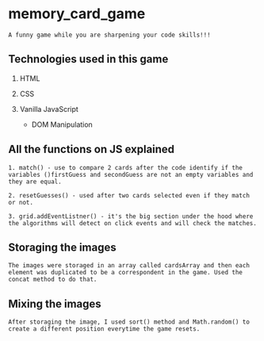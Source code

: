 # memory_card_game

    A funny game while you are sharpening your code skills!!!

## Technologies used in this game

1. HTML

2. CSS

3. Vanilla JavaScript

   - DOM Manipulation

## All the functions on JS explained

    1. match() - use to compare 2 cards after the code identify if the variables ()firstGuess and secondGuess are not an empty variables and they are equal.

    2. resetGuesses() - used after two cards selected even if they match or not.

    3. grid.addEventListner() - it's the big section under the hood where the algorithms will detect on click events and will check the matches.

## Storaging the images

    The images were storaged in an array called cardsArray and then each element was duplicated to be a correspondent in the game. Used the concat method to do that.

## Mixing the images

    After storaging the image, I used sort() method and Math.random() to create a different position everytime the game resets.
